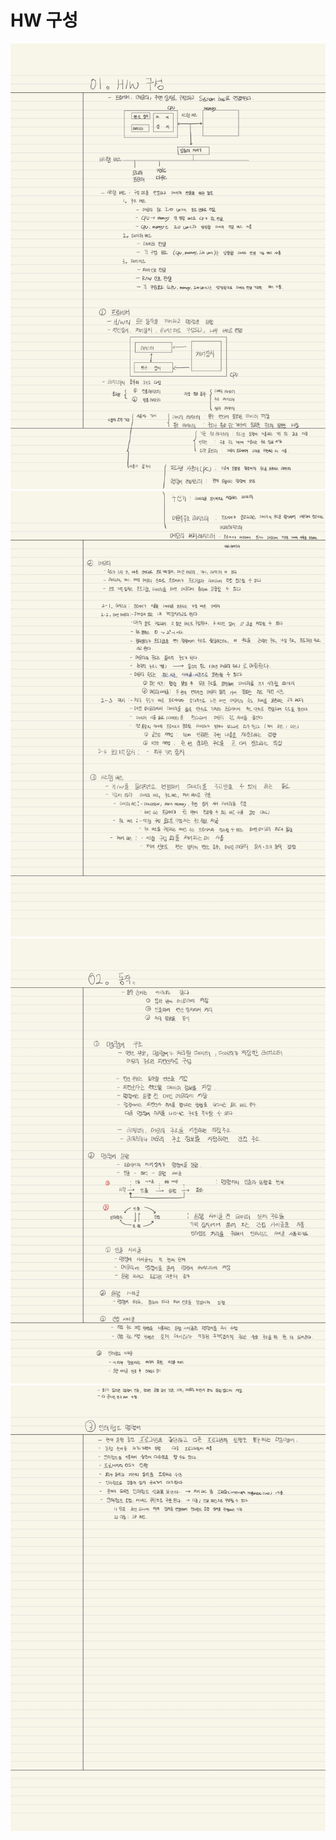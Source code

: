 # HW 구성
![01.HW-1.jpg](img/01.HW-1.jpg)
![01.HW-2.jpg](img/01.HW-2.jpg)
![01.HW-3.jpg](img/01.HW-3.jpg)
![01.HW-4.jpg](img/01.HW-4.jpg)